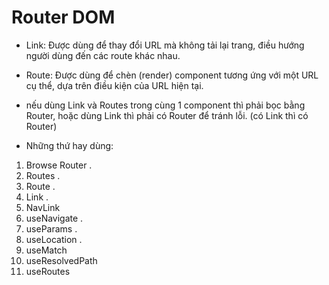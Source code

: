 # Router DOM
- Link: Được dùng để thay đổi URL mà không tải lại trang, điều hướng người dùng đến các route khác nhau.

- Route: Được dùng để chèn (render) component tương ứng với một URL cụ thể, dựa trên điều kiện của URL hiện tại.

- nếu dùng Link và Routes trong cùng 1 component thì phải bọc bằng Router, hoặc dùng Link thì phải có Router để tránh lỗi.
(có Link thì có Router)

* Những thứ hay dùng:
1. Browse Router .
2. Routes .
3. Route .
4. Link .
5. NavLink
6. useNavigate .
7. useParams .
8. useLocation .
9. useMatch
10. useResolvedPath
11. useRoutes